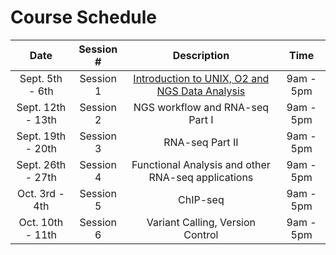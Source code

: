 # Course Schedule

| Date |  Session #  | Description | Time |
|:-----------------:|:---------:|:--------:|:--------:|
| Sept. 5th - 6th	  | Session 1 | [Introduction to UNIX, O2 and NGS Data Analysis](https://hbctraining.github.io/In-depth-NGS-Data-Analysis-Course/sessionI/schedule/README.html) | 9am - 5pm |
| Sept. 12th - 13th | Session 2 | NGS workflow and RNA-seq Part I | 9am - 5pm |
| Sept. 19th - 20th | Session 3 | RNA-seq Part II	| 9am - 5pm |
| Sept. 26th - 27th | Session 4 | Functional Analysis and other RNA-seq applications| 9am - 5pm |
| Oct. 3rd - 4th	  | Session 5 | ChIP-seq | 9am - 5pm |
| Oct. 10th - 11th	| Session 6 | Variant Calling, Version Control | 9am - 5pm |
